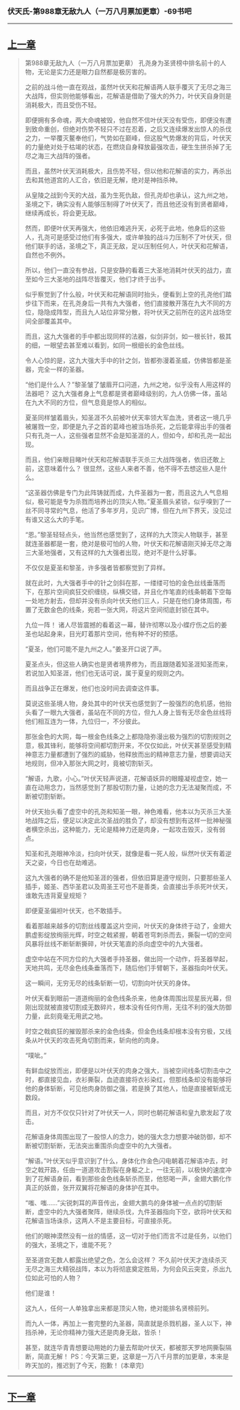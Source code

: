 ### 伏天氏-第988章无敌九人（一万八月票加更章）-69书吧

--------
[上一章](./512e3a4659839d77e0972e6634949807.md)
--------


>
>
>
>第988章无敌九人（一万八月票加更章）
>孔尧身为圣贤榜中排名前十的人物，无论是实力还是眼力自然都是极厉害的。
>
>之前的战斗他一直在观战，虽然叶伏天和花解语两人联手覆灭了无尽之海三大战阵，但实则他能够看出，花解语是借助了强大的外力，叶伏天自身则是消耗极大，而且受伤不轻。
>
>即便拥有多命魂，两大命魂被毁，他自然不信叶伏天没有受伤，即便没有遭到致命重创，但绝对伤势不轻只不过在忍着，之后又连续爆发出惊人的杀伐之力，一举覆灭鳌奉他们，气势如在巅峰，但这股气势爆发的背后，叶伏天的力量绝对处于枯竭的状态，在燃烧自身释放最强攻击，硬生生拼杀掉了无尽之海三大战阵的强者。
>
>而且，虽然叶伏天消耗极大，且伤势不轻，但以他和花解语的实力，再杀出去和其他道宫的人汇合，依旧是无解，绝对是神挡杀神。
>
>从皇陵之战到今天的大战，虽为生死仇敌，但孔尧却也承认，这九州之地，圣境之下，确实没有人能够压制得了叶伏天了，而且他还没有到贤者巅峰，继续再成长，将会更无敌。
>
>然而，即便叶伏天再强大，他依旧难逃升天，必死于此地，他身后的这些人，孔尧可是感受过他们有多强大，或许单独的战斗力压制不了叶伏天，但他们联手的话，圣境之下，真正无敌，足以压制任何人，叶伏天和花解语，自然也不例外。
>
>所以，他们一直没有参战，只是安静的看着三大圣地消耗叶伏天的战力，直至如今三大圣地的战阵尽皆覆灭，他们才终于出手。
>
>似乎察觉到了什么般，叶伏天和花解语同时抬头，便看到上空的孔尧他们踏步往下而来，在孔尧身后一共有九大强者，他们直接散开落在九大不同的方位，隐隐成阵型，而且九人站位非常分散，将叶伏天之前所在的这片战场空间全部覆盖其中。
>
>而且，这九大强者的手中都出现同样的法器，似剑非剑，如一根长针，极其的细，一眼望去甚至难以看到，如同一根细长的金色丝线。
>
>令人心惊的是，这九大强大手中的针之剑，皆都弥漫着圣威，仿佛皆都是圣器，完全一样的圣器。
>
>“他们是什么人？”黎圣皱了皱眉开口问道，九州之地，似乎没有人用这样的法器吧？
>这九大强者身上气息都是贤者巅峰级别的，九人仿佛一体，虽站在九大不同的方位，但气息竟是惊人的相似。
>
>夏圣同样皱着眉头，知圣涯不久前被叶伏天率领大军血洗，贤者这一境几乎被屠戮一空，即便是九子之首的葛峰也被当场杀死，之后能拿得出手的强者只有孔尧一人，这些强者显然不会是知圣涯的人，但如今，却和孔尧一起出现。
>
>而且，他们亲眼目睹叶伏天和花解语联手灭杀三大战阵强者，依旧还敢上前，这意味着什么？
>很显然，这些人来者不善，他不得不去想这些人是什么。
>
>“这圣器仿佛是专门为此阵铸就而成，九件圣器为一套，而且这九人气息相似，极可能是专为杀戮而培养出的顶尖人物。”夏圣眉头紧锁，似乎嗅到了一丝不同寻常的气息，他活了多年岁月，见识广博，但在九州下界天，没见过有谁又这么大的手笔。
>
>“恩。”黎圣轻轻点头，他当然也感觉到了，这样的九大顶尖人物联手，甚至就连圣器都是一套，绝对是极可怕的人物，叶伏天和花解语刚灭掉无尽之海三大圣地强者，又有这样的九大强者出现，绝对不是什么好事。
>
>不仅仅是夏圣和黎圣，许多强者皆都察觉到了异样。
>
>就在此时，九大强者手中的针之剑斜在那，一缕缕可怕的金色丝线垂落而下，在那片空间疯狂交织缠绕，纵横交错，并且化作笔直的线条朝着下空每一处地方射去，但却并没有杀向叶伏天他们三人，只是在他们身体周围，布置了无数金色的线条，宛若一张大网，将这片空间彻底封锁在其中。
>
>九位一阵！
>诸人尽皆震撼的看着这一幕，替许彻寒以及小蝶疗伤之后的姜圣也站起身来，目光盯着那片空间，他有种不好的预感。
>
>“夏圣，他们可能不是九州之人。”姜圣开口说了声。
>
>夏圣点头，但这些人确实也是贤者境界修为，而且跟随着知圣涯知圣而来，若说加入知圣涯，他们也无话可说，属于夏皇的规则之内。
>
>而且战争正在爆发，他们也没时间去调查这件事。
>
>莫说这些圣境人物，身处其中的叶伏天也感觉到了一股强烈的危机感，他抬头看了一眼九大强者，虽站在不同的方位，但九人身上皆有无尽金色丝线将他们相互连为一体，九位归一，不分彼此。
>
>那张金色的大网，每一根金色线条之上都隐隐弥漫出极为强烈的切割规则之意，极其锋利，能够将空间都切割开来，不仅仅如此，叶伏天甚至感受到精神意志力量都遭到了强烈的威胁，他释放而出的精神意志力量，想要调动天地规则，但冲入那张大网之时，竟被切割斩灭。
>
>“解语，九歌，小心。”叶伏天轻声说道，花解语妖异的眼瞳凝视虚空，她一直在动用念力，当然感觉到了那股切割力量，让她的念力无法凝聚而成，不断被切割斩断。
>
>叶伏天抬头看了虚空中的孔尧和知圣一眼，神色难看，他本以为灭杀三大圣地战阵之后，便足以决定此次圣战的胜负了，却没有想到有这样一批神秘强者横空杀出，这种能力，无论是精神力还是肉身，一起攻击毁灭，没有弱点。
>
>知圣和孔尧眼神冷淡，扫向叶伏天，就像是看一死人般，纵然叶伏天有着逆天之姿，今日也在劫难逃。
>
>这九大强者的确不是他知圣涯的强者，但依旧算是遵守规则，只要那些圣人插手，姬圣、西华圣君以及周圣王可也不是善类，会直接出手杀死叶伏天，谁敢先违背夏皇规矩？
>
>即便夏圣偏袒叶伏天，也不敢插手。
>
>看着那越来越多的切割丝线覆盖这片空间，叶伏天的身体终于动了，金翅大鹏虚影绽放绚丽光辉，时空之戟紧握，朝着苍穹刺杀而去，撕裂一切的空间风暴将丝线不断斩断撕碎，叶伏天笔直的杀向虚空中的九大强者。
>
>虚空中站在不同方位的九大强者手持圣器，做出同一个动作，将圣器举起，天地共鸣，无尽金色线条垂落而下，随后他们手臂朝下，圣器指向叶伏天。
>
>这一瞬间，无穷无尽的线条斩断一切，切割向叶伏天的身体。
>
>叶伏天看到眼前一道道绚丽的金色线条杀来，他身体周围出现星辰光幕，但刚出现就被直接切割成无数碎片，根本没有任何作用，无往不利的强大防御力量，此刻竟毫无用武之地。
>
>时空之戟疯狂的摧毁那杀来的金色线条，但金色线条却根本没有穷极，又线条从叶伏天的攻击死角切割而来，斩向他的肉身。
>
>“噗呲。”
>
>有鲜血绽放而出，即便是以叶伏天的肉身之强大，当被空间线条切割击中之时，都直接见血，衣衫撕裂，血迹直接将衣衫染红，但那线条却没有能够将他的身体斩断，可见他肉身防御之强，若是换了其他人，怕是直接被斩成无数段。
>
>而且，对方不仅仅只针对了叶伏天一人，同时也朝花解语和皇九歌发起了攻击。
>
>花解语身体周围出现了一股惊人的念力，她的强大念力想要冲破防御，却不断被切割斩断，无法突出重围杀向虚空中的九大强者。
>
>“解语。”叶伏天似乎意识到了什么，身体化作金色闪电朝着花解语冲去，时空之戟开路，任由一道道攻击割裂在身躯之上，一往无前，以极快的速度冲到了花解语身前，看到那些金色线条斩杀而至，他怒喝一声，金翅大鹏化作真正的妖兽，张开双翼将花解语的身体护在其中。
>
>“嗤、嗤……”尖锐刺耳的声音传出，金翅大鹏鸟的身体被一点点的切割斩断，虚空中的九大强者聚阵，继续杀伐，九件圣器指向下空，欲将叶伏天和花解语当场诛杀，这两人不是主要目标，可直接杀死。
>
>他们的眼神漠然没有一丝的情感，这一切对于他们而言不过是任务，以他们的强大，圣境之下，谁能不死？
>
>至圣道宫无数人都露出绝望之色，怎么会这样？
>不久前叶伏天才连续杀灭无尽之海三大精锐战阵，本以为将彻底奠定胜局，为何会风云突变，杀出九位如此可怕的人物？
>
>他们是谁！
>
>这九人，任何一人单独拿出来都是顶尖人物，绝对能排名贤榜前列。
>
>而九人一体，再加上一套完整的九圣器，简直就是杀戮机器，圣人以下，神挡杀神，无论你精神力强大还是肉身无敌，皆杀！
>
>甚至，就连华青青想要动用她的力量去帮助叶伏天，都被那天罗地网撕裂隔断，简直无解！
>PS：今天第三更，这章是一万八千月票的加更章，本来是昨天加的，推迟到了今天，抱歉！
>(本章完)
>
>

--------
[下一章](./5cfea25023746c6d5830fdeca0fb310a.md)
--------
